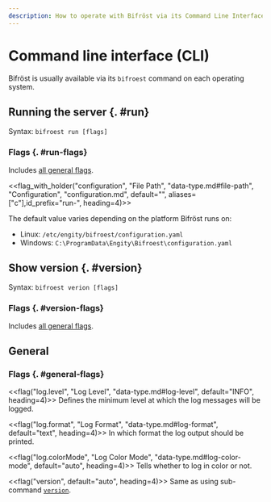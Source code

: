 ```yaml
---
description: How to operate with Bifröst via its Command Line Interface (CLI). What commands are available?
---
```


# Command line interface (CLI)

Bifröst is usually available via its `bifroest` command on each operating system.

## Running the server {. #run}

Syntax: `bifroest run [flags]`

### Flags {. #run-flags}

Includes [all general flags](#general-flags).

<<flag_with_holder("configuration", "File Path", "data-type.md#file-path", "Configuration", "configuration.md", default="<os specific>", aliases=["c"],id_prefix="run-", heading=4)>>

The default value varies depending on the platform Bifröst runs on:

* Linux: `/etc/engity/bifroest/configuration.yaml`
* Windows: `C:\ProgramData\Engity\Bifroest\configuration.yaml`

## Show version {. #version}

Syntax: `bifroest verion [flags]`

### Flags {. #version-flags}

Includes [all general flags](#general-flags).

## General

### Flags {. #general-flags}

<<flag("log.level", "Log Level", "data-type.md#log-level", default="INFO", heading=4)>>
Defines the minimum level at which the log messages will be logged.

<<flag("log.format", "Log Format", "data-type.md#log-format", default="text", heading=4)>>
In which format the log output should be printed.

<<flag("log.colorMode", "Log Color Mode", "data-type.md#log-color-mode", default="auto", heading=4)>>
Tells whether to log in color or not.

<<flag("version", default="auto", heading=4)>>
Same as using sub-command [`version`](#version).
